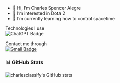 - 👋 Hi, I’m Charles Spencer Alegre
- 👀 I’m interested in Dota 2
- 🌱 I’m currently learning how to control spacetime <br>

Technologies I use <br>
![ChatGPT Badge](https://img.shields.io/badge/ChatGPT-74aa9c?style=for-the-badge&logo=openai&logoColor=white)

Contact me through <br>
[![Gmail Badge](https://img.shields.io/badge/Gmail-D14836?style=for-the-badge&logo=gmail&logoColor=white)](mailto:charlesspencer.alegre@gmail.com)
### 📊 GitHub Stats
![charlesclassify's GitHub stats](https://github-readme-stats.vercel.app/api?username=charlesclassify&show_icons=true&theme=radical)

